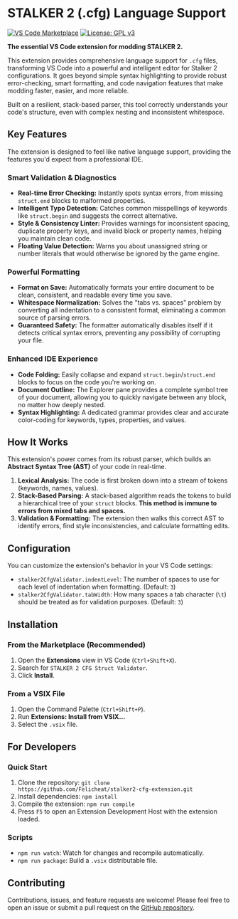 # STALKER 2 (.cfg) Language Support

[![VS Code Marketplace](https://img.shields.io/badge/VS%20Code-Marketplace-blue.svg)](https://marketplace.visualstudio.com/items?itemName=Felicheat.stalker2-cfg-validator)
[![License: GPL v3](https://img.shields.io/badge/License-GPLv3-blue.svg)](https://www.gnu.org/licenses/gpl-3.0)

**The essential VS Code extension for modding STALKER 2.**

This extension provides comprehensive language support for `.cfg` files, transforming VS Code into a powerful and intelligent editor for Stalker 2 configurations. It goes beyond simple syntax highlighting to provide robust error-checking, smart formatting, and code navigation features that make modding faster, easier, and more reliable.

Built on a resilient, stack-based parser, this tool correctly understands your code's structure, even with complex nesting and inconsistent whitespace.

## Key Features

The extension is designed to feel like native language support, providing the features you'd expect from a professional IDE.

### Smart Validation & Diagnostics

- **Real-time Error Checking:** Instantly spots syntax errors, from missing `struct.end` blocks to malformed properties.
- **Intelligent Typo Detection:** Catches common misspellings of keywords like `struct.begin` and suggests the correct alternative.
- **Style & Consistency Linter:** Provides warnings for inconsistent spacing, duplicate property keys, and invalid block or property names, helping you maintain clean code.
- **Floating Value Detection:** Warns you about unassigned string or number literals that would otherwise be ignored by the game engine.

### Powerful Formatting

- **Format on Save:** Automatically formats your entire document to be clean, consistent, and readable every time you save.
- **Whitespace Normalization:** Solves the "tabs vs. spaces" problem by converting all indentation to a consistent format, eliminating a common source of parsing errors.
- **Guaranteed Safety:** The formatter automatically disables itself if it detects critical syntax errors, preventing any possibility of corrupting your file.

### Enhanced IDE Experience

- **Code Folding:** Easily collapse and expand `struct.begin`/`struct.end` blocks to focus on the code you're working on.
- **Document Outline:** The Explorer pane provides a complete symbol tree of your document, allowing you to quickly navigate between any block, no matter how deeply nested.
- **Syntax Highlighting:** A dedicated grammar provides clear and accurate color-coding for keywords, types, properties, and values.

## How It Works

This extension's power comes from its robust parser, which builds an **Abstract Syntax Tree (AST)** of your code in real-time.

1. **Lexical Analysis:** The code is first broken down into a stream of tokens (keywords, names, values).
2. **Stack-Based Parsing:** A stack-based algorithm reads the tokens to build a hierarchical tree of your `struct` blocks. **This method is immune to errors from mixed tabs and spaces.**
3. **Validation & Formatting:** The extension then walks this correct AST to identify errors, find style inconsistencies, and calculate formatting edits.

## Configuration

You can customize the extension's behavior in your VS Code settings:

- `stalker2CfgValidator.indentLevel`: The number of spaces to use for each level of indentation when formatting. (Default: `3`)
- `stalker2CfgValidator.tabWidth`: How many spaces a tab character (`\t`) should be treated as for validation purposes. (Default: `3`)

## Installation

### From the Marketplace (Recommended)

1. Open the **Extensions** view in VS Code (`Ctrl+Shift+X`).
2. Search for `STALKER 2 CFG Struct Validator`.
3. Click **Install**.

### From a VSIX File

1. Open the Command Palette (`Ctrl+Shift+P`).
2. Run **Extensions: Install from VSIX...**
3. Select the `.vsix` file.

## For Developers

### Quick Start

1. Clone the repository: `git clone https://github.com/Felicheat/stalker2-cfg-extension.git`
2. Install dependencies: `npm install`
3. Compile the extension: `npm run compile`
4. Press `F5` to open an Extension Development Host with the extension loaded.

### Scripts

- `npm run watch`: Watch for changes and recompile automatically.
- `npm run package`: Build a `.vsix` distributable file.

## Contributing

Contributions, issues, and feature requests are welcome! Please feel free to open an issue or submit a pull request on the [GitHub repository](https://github.com/Felicheat/stalker2-cfg-extension).
